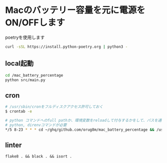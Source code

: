 # Macのバッテリー容量を元に電源をON/OFFします

poetryを使用します
```bash
curl -sSL https://install.python-poetry.org | python3 -
```

## local起動
```bash
cd /mac_battery_percentage
python src/main.py
```

## cron
```bash
# /usr/sbin/cronをフルディスクアクセス許可しておく
$ crontab -e

# python コマンドへのfull pathか、環境変数をreloadして付与するかをして、パスを通して起動する.
# python, direnvコマンドが必要
*/5 8-23 * * * cd ~/ghq/github.com/orug8m/mac_battery_percentage && /usr/local/bin/direnv exec . ~/.anyenv/envs/pyenv/shims/python src/main.py
```

## linter
```
flake8 . && black . && isort .
```
